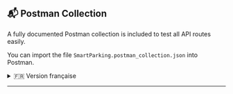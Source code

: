 ## 📬 Postman Collection

A fully documented Postman collection is included to test all API routes easily.

You can import the file `SmartParking.postman_collection.json` into Postman.

<details>
<summary>🇫🇷 Version française</summary>

## 📬 Collection Postman

Une collection Postman entièrement documentée est incluse pour tester facilement toutes les routes de l’API.

Vous pouvez importer le fichier `SmartParking.postman_collection.json` dans Postman.

</details>

---
